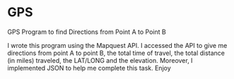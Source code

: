 # GPS
GPS Program to find Directions from Point A to Point B

I wrote this program using the Mapquest API. I accessed the API to give me directions from point A to point B,
 the total time of travel, the total distance (in miles) traveled, the LAT/LONG and the elevation. Moreover, I implemented JSON to help me complete this task. Enjoy
